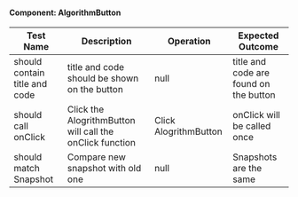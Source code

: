 #### Component: AlgorithmButton

|Test Name|Description|Operation|Expected Outcome|
|---------|-----------|---------|----------------|
|should contain title and code|title and code should be shown on the button|null|title and code are found on the button|
|should call onClick|Click the AlogrithmButton will call the onClick function|Click AlogrithmButton|onClick will be called once|
|should match Snapshot|Compare new snapshot with old one| null | Snapshots are the same|